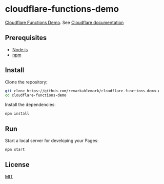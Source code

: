 # cloudflare-functions-demo

[Cloudflare Functions Demo](https://cloudflare-functions-demo-dqb.pages.dev). See [Cloudflare documentation](https://developers.cloudflare.com/pages/platform/functions/)

## Prerequisites

- [Node.js](https://nodejs.org/)
- [npm](https://www.npmjs.com/)

## Install

Clone the repository:

```sh
git clone https://github.com/remarkablemark/cloudflare-functions-demo.git
cd cloudflare-functions-demo
```

Install the dependencies:

```sh
npm install
```

## Run

Start a local server for developing your Pages:

```sh
npm start
```

## License

[MIT](https://github.com/remarkablemark/cloudflare-functions-demo/blob/master/LICENSE)
